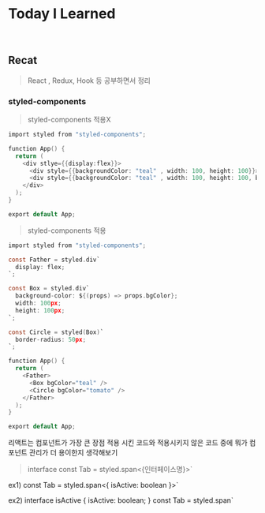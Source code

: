 # Today I Learned 
<br />

## Recat
   
> React , Redux, Hook 등 공부하면서 정리

### styled-components  

> styled-components 적용X
```c
import styled from "styled-components";

function App() {
  return (
    <div stlye={{display:flex}}>
      <div style={{backgroundColor: "teal" , width: 100, height: 100}}></div>
      <div style={{backgroundColor: "teal" , width: 100, height: 100, border-radius:50}}></div>
    </div>
  );
}

export default App;
```


> styled-components 적용
```c
import styled from "styled-components";

const Father = styled.div`
  display: flex;
`;

const Box = styled.div`
  background-color: ${(props) => props.bgColor};
  width: 100px;
  height: 100px;
`;

const Circle = styled(Box)`
  border-radius: 50px;
`;

function App() {
  return (
    <Father>
      <Box bgColor="teal" />
      <Circle bgColor="tomato" />
    </Father>
  );
}

export default App;

```

리액트는 컴포넌트가 가장 큰 장점 적용 시킨 코드와 적용시키지 않은 코드 중에 뭐가 컴포넌트 관리가 더 용이한지 생각해보기


> interface
const Tab = styled.span<{인터페이스명}>` 

ex1) const Tab = styled.span<{ isActive: boolean }>`

ex2)
interface isActive {
   isActive: boolean;
}
const Tab = styled.span<isActive>`
